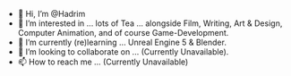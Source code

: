 - 👋 Hi, I’m @Hadrim
- 👀 I’m interested in ... lots of Tea ... alongside Film, Writing, Art & Design, Computer Animation, and of course Game-Development.
- 🌱 I’m currently (re)learning ... Unreal Engine 5 & Blender.
- 💞️ I’m looking to collaborate on ... (Currently Unavailable).
- 📫 How to reach me ... (Currently Unavailable)

<!---
Hadrim/Hadrim is a ✨ special ✨ repository because its `README.md` (this file) appears on your GitHub profile.
You can click the Preview link to take a look at your changes.
--->
